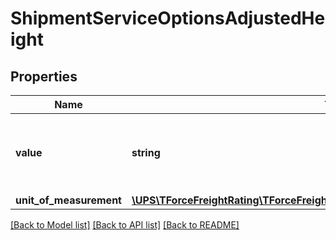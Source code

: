 # ShipmentServiceOptionsAdjustedHeight

## Properties
Name | Type | Description | Notes
------------ | ------------- | ------------- | -------------
**value** | **string** | Adjusted Height value for the handling unit. | 
**unit_of_measurement** | [**\UPS\TForceFreightRating\TForceFreightRating\AdjustedHeightUnitOfMeasurement**](AdjustedHeightUnitOfMeasurement.md) |  | 

[[Back to Model list]](../../README.md#documentation-for-models) [[Back to API list]](../../README.md#documentation-for-api-endpoints) [[Back to README]](../../README.md)

